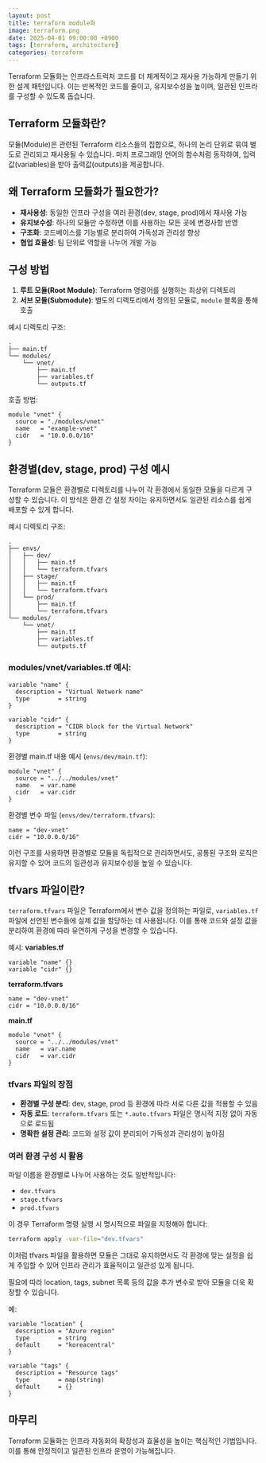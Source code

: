 ```yaml
---
layout: post
title: terraform module화
image: terraform.png
date: 2025-04-01 09:00:00 +0900
tags: [terraform, architecture]
categories: terraform
---
```

Terraform 모듈화는 인프라스트럭처 코드를 더 체계적이고 재사용 가능하게 만들기 위한 설계 패턴입니다. 이는 반복적인 코드를 줄이고, 유지보수성을 높이며, 일관된 인프라를 구성할 수 있도록 돕습니다.

## Terraform 모듈화란?

모듈(Module)은 관련된 Terraform 리소스들의 집합으로, 하나의 논리 단위로 묶여 별도로 관리되고 재사용될 수 있습니다. 마치 프로그래밍 언어의 함수처럼 동작하여, 입력값(variables)을 받아 출력값(outputs)을 제공합니다.

## 왜 Terraform 모듈화가 필요한가?

- **재사용성**: 동일한 인프라 구성을 여러 환경(dev, stage, prod)에서 재사용 가능
- **유지보수성**: 하나의 모듈만 수정하면 이를 사용하는 모든 곳에 변경사항 반영
- **구조화**: 코드베이스를 기능별로 분리하여 가독성과 관리성 향상
- **협업 효율성**: 팀 단위로 역할을 나누어 개발 가능

## 구성 방법

1. **루트 모듈(Root Module)**: Terraform 명령어를 실행하는 최상위 디렉토리
2. **서브 모듈(Submodule)**: 별도의 디렉토리에서 정의된 모듈로, `module` 블록을 통해 호출

예시 디렉토리 구조:
```
.
├── main.tf
└── modules/
    └── vnet/
        ├── main.tf
        ├── variables.tf
        └── outputs.tf
```

호출 방법:
```hcl
module "vnet" {
  source = "./modules/vnet"
  name   = "example-vnet"
  cidr   = "10.0.0.0/16"
}
```

## 환경별(dev, stage, prod) 구성 예시

Terraform 모듈은 환경별로 디렉토리를 나누어 각 환경에서 동일한 모듈을 다르게 구성할 수 있습니다. 이 방식은 환경 간 설정 차이는 유지하면서도 일관된 리소스를 쉽게 배포할 수 있게 합니다.

예시 디렉토리 구조:
```
.
├── envs/
│   ├── dev/
│   │   ├── main.tf
│   │   └── terraform.tfvars
│   ├── stage/
│   │   ├── main.tf
│   │   └── terraform.tfvars
│   └── prod/
│       ├── main.tf
│       └── terraform.tfvars
└── modules/
    └── vnet/
        ├── main.tf
        ├── variables.tf
        └── outputs.tf
```

### modules/vnet/variables.tf 예시:
```
variable "name" {
  description = "Virtual Network name"
  type        = string
}

variable "cidr" {
  description = "CIDR block for the Virtual Network"
  type        = string
}
```

환경별 main.tf 내용 예시 (`envs/dev/main.tf`):
```hcl
module "vnet" {
  source = "../../modules/vnet"
  name   = var.name
  cidr   = var.cidr
}
```

환경별 변수 파일 (`envs/dev/terraform.tfvars`):
```hcl
name = "dev-vnet"
cidr = "10.0.0.0/16"
```

이런 구조를 사용하면 환경별로 모듈을 독립적으로 관리하면서도, 공통된 구조와 로직은 유지할 수 있어 코드의 일관성과 유지보수성을 높일 수 있습니다.

## tfvars 파일이란?

`terraform.tfvars` 파일은 Terraform에서 변수 값을 정의하는 파일로, `variables.tf` 파일에 선언된 변수들에 실제 값을 할당하는 데 사용됩니다. 이를 통해 코드와 설정 값을 분리하여 환경에 따라 유연하게 구성을 변경할 수 있습니다.

예시:
**variables.tf**
```hcl
variable "name" {}
variable "cidr" {}
```

**terraform.tfvars**
```hcl
name = "dev-vnet"
cidr = "10.0.0.0/16"
```

**main.tf**
```hcl
module "vnet" {
  source = "../../modules/vnet"
  name   = var.name
  cidr   = var.cidr
}
```

### tfvars 파일의 장점

- **환경별 구성 분리**: dev, stage, prod 등 환경에 따라 서로 다른 값을 적용할 수 있음
- **자동 로드**: `terraform.tfvars` 또는 `*.auto.tfvars` 파일은 명시적 지정 없이 자동으로 로드됨
- **명확한 설정 관리**: 코드와 설정 값이 분리되어 가독성과 관리성이 높아짐

### 여러 환경 구성 시 활용

파일 이름을 환경별로 나누어 사용하는 것도 일반적입니다:
- `dev.tfvars`
- `stage.tfvars`
- `prod.tfvars`

이 경우 Terraform 명령 실행 시 명시적으로 파일을 지정해야 합니다:
```bash
terraform apply -var-file="dev.tfvars"
```

이처럼 tfvars 파일을 활용하면 모듈은 그대로 유지하면서도 각 환경에 맞는 설정을 쉽게 주입할 수 있어 인프라 관리가 효율적이고 일관성 있게 됩니다.

필요에 따라 location, tags, subnet 목록 등의 값을 추가 변수로 받아 모듈을 더욱 확장할 수 있습니다.

예:
```hcl
variable "location" {
  description = "Azure region"
  type        = string
  default     = "koreacentral"
}

variable "tags" {
  description = "Resource tags"
  type        = map(string)
  default     = {}
}
```

## 마무리

Terraform 모듈화는 인프라 자동화의 확장성과 효율성을 높이는 핵심적인 기법입니다. 이를 통해 안정적이고 일관된 인프라 운영이 가능해집니다.